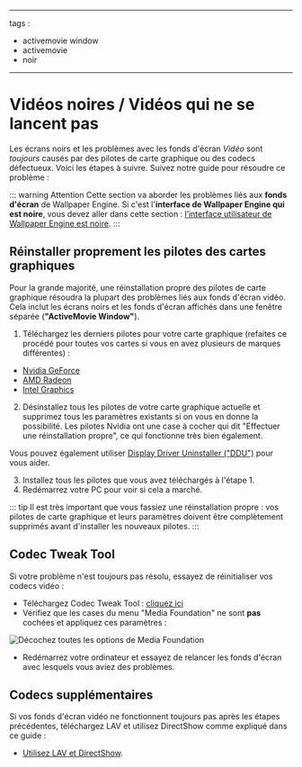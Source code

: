 - - -
tags :
  - activemovie window
  - activemovie
  - noir
- - -
# Vidéos noires / Vidéos qui ne se lancent pas

Les écrans noirs et les problèmes avec les fonds d'écran *Vidéo* sont *toujours* causés par des pilotes de carte graphique ou des codecs défectueux. Voici les étapes à suivre. Suivez notre guide pour résoudre ce problème :

::: warning
Attention Cette section va aborder les problèmes liés aux **fonds d'écran** de Wallpaper Engine. Si c'est l'**interface de Wallpaper Engine qui est noire**, vous devez aller dans cette section : [l’interface utilisateur de Wallpaper Engine est noire](/interface/broken.html#wallpaper-engine-interface-is-black).
:::

## Réinstaller proprement les pilotes des cartes graphiques

Pour la grande majorité, une réinstallation propre des pilotes de carte graphique résoudra la plupart des problèmes liés aux fonds d'écran vidéo. Cela inclut les écrans noirs et les fonds d'écran affichés dans une fenêtre séparée (**"ActiveMovie Window"**).

1. Téléchargez les derniers pilotes pour votre carte graphique (refaites ce procédé pour toutes vos cartes si vous en avez plusieurs de marques différentes) :

* [Nvidia GeForce](https://www.nvidia.com/Download/index.aspx)
* [AMD Radeon](https://www.amd.com/support)
* [Intel Graphics](https://downloadcenter.intel.com/product/80939/Graphics-Drivers)

2. Désinstallez tous les pilotes de votre carte graphique actuelle et supprimez tous les paramètres existants si on vous en donne la possibilité. Les pilotes Nvidia ont une case à cocher qui dit "Effectuer une réinstallation propre", ce qui fonctionne très bien également.

Vous pouvez également utiliser [Display Driver Uninstaller ("DDU")](https://www.guru3d.com/files-details/display-driver-uninstaller-download.html) pour vous aider.

3. Installez tous les pilotes que vous avez téléchargés à l'étape 1.
4. Redémarrez votre PC pour voir si cela a marché.

::: tip
Il est très important que vous fassiez une réinstallation propre : vos pilotes de carte graphique et leurs paramètres doivent être complètement supprimés avant d'installer les nouveaux pilotes.
:::

## Codec Tweak Tool

Si votre problème n'est toujours pas résolu, essayez de réinitialiser vos codecs vidéo :

* Téléchargez Codec Tweak Tool : [cliquez ici](https://www.codecguide.com/download_other.htm)
* Vérifiez que les cases du menu "Media Foundation" ne sont **pas** cochées et appliquez ces paramètres :

![Décochez toutes les options de Media Foundation](./codectweak.gif)

* Redémarrez votre ordinateur et essayez de relancer les fonds d'écran avec lesquels vous aviez des problèmes.

## Codecs supplémentaires

Si vos fonds d'écran vidéo ne fonctionnent toujours pas après les étapes précédentes, téléchargez LAV et utilisez DirectShow comme expliqué dans ce guide :

* [Utilisez LAV et DirectShow](/videos/lav.html).
